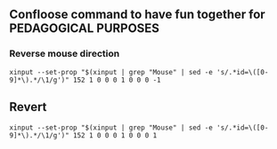 ## Confloose command to have fun together for PEDAGOGICAL PURPOSES

### Reverse mouse direction

```shell
xinput --set-prop "$(xinput | grep "Mouse" | sed -e 's/.*id=\([0-9]*\).*/\1/g')" 152 1 0 0 0 1 0 0 0 -1
```

## Revert

```shell
xinput --set-prop "$(xinput | grep "Mouse" | sed -e 's/.*id=\([0-9]*\).*/\1/g')" 152 1 0 0 0 1 0 0 0 1
```
